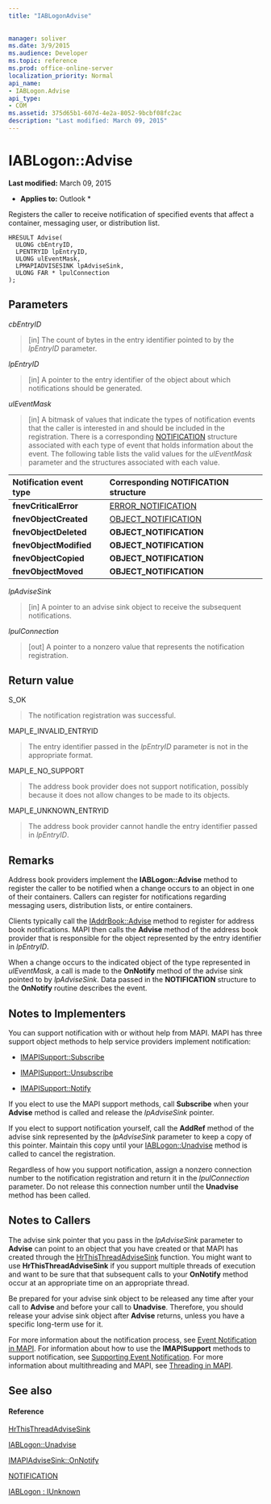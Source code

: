 ```yaml
---
title: "IABLogonAdvise"
 
 
manager: soliver
ms.date: 3/9/2015
ms.audience: Developer
ms.topic: reference
ms.prod: office-online-server
localization_priority: Normal
api_name:
- IABLogon.Advise
api_type:
- COM
ms.assetid: 375d65b1-607d-4e2a-8052-9bcbf08fc2ac
description: "Last modified: March 09, 2015"
---
```


# IABLogon::Advise

 **Last modified:** March 09, 2015 
  
 * **Applies to:** Outlook * 
  
Registers the caller to receive notification of specified events that affect a container, messaging user, or distribution list.
  
```
HRESULT Advise(
  ULONG cbEntryID,
  LPENTRYID lpEntryID,
  ULONG ulEventMask,
  LPMAPIADVISESINK lpAdviseSink,
  ULONG FAR * lpulConnection
);
```

## Parameters

 _cbEntryID_
  
> [in] The count of bytes in the entry identifier pointed to by the  _lpEntryID_ parameter. 
    
 _lpEntryID_
  
> [in] A pointer to the entry identifier of the object about which notifications should be generated.
    
 _ulEventMask_
  
> [in] A bitmask of values that indicate the types of notification events that the caller is interested in and should be included in the registration. There is a corresponding [NOTIFICATION](notification.md) structure associated with each type of event that holds information about the event. The following table lists the valid values for the  _ulEventMask_ parameter and the structures associated with each value. 
    
|**Notification event type**|**Corresponding **NOTIFICATION** structure**|
|:-----|:-----|
|**fnevCriticalError** <br/> |[ERROR_NOTIFICATION](error_notification.md) <br/> |
|**fnevObjectCreated** <br/> |[OBJECT_NOTIFICATION](object_notification.md) <br/> |
|**fnevObjectDeleted** <br/> |**OBJECT_NOTIFICATION** <br/> |
|**fnevObjectModified** <br/> |**OBJECT_NOTIFICATION** <br/> |
|**fnevObjectCopied** <br/> |**OBJECT_NOTIFICATION** <br/> |
|**fnevObjectMoved** <br/> |**OBJECT_NOTIFICATION** <br/> |
   
 _lpAdviseSink_
  
> [in] A pointer to an advise sink object to receive the subsequent notifications.
    
 _lpulConnection_
  
> [out] A pointer to a nonzero value that represents the notification registration.
    
## Return value

S_OK 
  
> The notification registration was successful.
    
MAPI_E_INVALID_ENTRYID 
  
> The entry identifier passed in the  _lpEntryID_ parameter is not in the appropriate format. 
    
MAPI_E_NO_SUPPORT 
  
> The address book provider does not support notification, possibly because it does not allow changes to be made to its objects.
    
MAPI_E_UNKNOWN_ENTRYID 
  
> The address book provider cannot handle the entry identifier passed in  _lpEntryID_.
    
## Remarks

Address book providers implement the **IABLogon::Advise** method to register the caller to be notified when a change occurs to an object in one of their containers. Callers can register for notifications regarding messaging users, distribution lists, or entire containers. 
  
Clients typically call the [IAddrBook::Advise](iaddrbook-advise.md) method to register for address book notifications. MAPI then calls the **Advise** method of the address book provider that is responsible for the object represented by the entry identifier in  _lpEntryID_.
  
When a change occurs to the indicated object of the type represented in  _ulEventMask_, a call is made to the **OnNotify** method of the advise sink pointed to by  _lpAdviseSink_. Data passed in the **NOTIFICATION** structure to the **OnNotify** routine describes the event. 
  
## Notes to Implementers

You can support notification with or without help from MAPI. MAPI has three support object methods to help service providers implement notification:
  
- [IMAPISupport::Subscribe](imapisupport-subscribe.md)
    
- [IMAPISupport::Unsubscribe](imapisupport-unsubscribe.md)
    
- [IMAPISupport::Notify](imapisupport-notify.md)
    
If you elect to use the MAPI support methods, call **Subscribe** when your **Advise** method is called and release the  _lpAdviseSink_ pointer. 
  
If you elect to support notification yourself, call the **AddRef** method of the advise sink represented by the  _lpAdviseSink_ parameter to keep a copy of this pointer. Maintain this copy until your [IABLogon::Unadvise](iablogon-unadvise.md) method is called to cancel the registration. 
  
Regardless of how you support notification, assign a nonzero connection number to the notification registration and return it in the  _lpulConnection_ parameter. Do not release this connection number until the **Unadvise** method has been called. 
  
## Notes to Callers

The advise sink pointer that you pass in the  _lpAdviseSink_ parameter to **Advise** can point to an object that you have created or that MAPI has created through the [HrThisThreadAdviseSink](hrthisthreadadvisesink.md) function. You might want to use **HrThisThreadAdviseSink** if you support multiple threads of execution and want to be sure that that subsequent calls to your **OnNotify** method occur at an appropriate time on an appropriate thread. 
  
Be prepared for your advise sink object to be released any time after your call to **Advise** and before your call to **Unadvise**. Therefore, you should release your advise sink object after **Advise** returns, unless you have a specific long-term use for it. 
  
For more information about the notification process, see [Event Notification in MAPI](event-notification-in-mapi.md). For information about how to use the **IMAPISupport** methods to support notification, see [Supporting Event Notification](supporting-event-notification.md). For more information about multithreading and MAPI, see [Threading in MAPI](threading-in-mapi.md).
  
## See also

#### Reference

[HrThisThreadAdviseSink](hrthisthreadadvisesink.md)
  
[IABLogon::Unadvise](iablogon-unadvise.md)
  
[IMAPIAdviseSink::OnNotify](imapiadvisesink-onnotify.md)
  
[NOTIFICATION](notification.md)
  
[IABLogon : IUnknown](iablogoniunknown.md)

